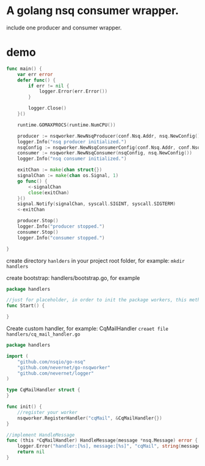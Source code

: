 # A golang nsq consumer wrapper.

include one producer and consumer wrapper.

# demo

```go
func main() {
	var err error
	defer func() {
		if err != nil {
			logger.Error(err.Error())
		}

		logger.Close()
	}()

	runtime.GOMAXPROCS(runtime.NumCPU())

	producer := nsqworker.NewNsqProducer(conf.Nsq.Addr, nsq.NewConfig())
	logger.Info("nsq producer initialized.")
	nsqConfig := nsqworker.NewNsqConsumerConfig(conf.Nsq.Addr, conf.Nsq.LookupdAddr, conf.Nsq.Topic, conf.Nsq.ConsumerCount)
	consumer := nsqworker.NewNsqConsumer(nsqConfig, nsq.NewConfig())
	logger.Info("nsq consumer initialized.")

	exitChan := make(chan struct{})
	signalChan := make(chan os.Signal, 1)
	go func() {
		<-signalChan
		close(exitChan)
	}()
	signal.Notify(signalChan, syscall.SIGINT, syscall.SIGTERM)
	<-exitChan

	producer.Stop()
	logger.Info("producer stopped.")
	consumer.Stop()
	logger.Info("consumer stopped.")

}
```

create directory  `hanlders` in your project root folder, for example:
`mkdir handlers`

create bootstrap: handlers/bootstrap.go, for example

```go
package handlers

//just for placeholder, in order to init the package workers, this method will be called in main function
func Start() {

}

```

Create custom handler, for example: CqMailHandler
`creaet file handlers/cq_mail_handler.go`

```go
package handlers

import (
	"github.com/nsqio/go-nsq"
	"github.com/nevernet/go-nsqworker"
	"github.com/nevernet/logger"
)

type CqMailHandler struct {
}

func init() {
	//register your worker
	nsqworker.RegisterHandler("cqMail", &CqMailHandler{})
}

//implement HandleMessage
func (this *CqMailHandler) HandleMessage(message *nsq.Message) error {
	logger.Error("handler:[%s], message:[%s]", "cqMail", string(message.Body))
	return nil
}

```
